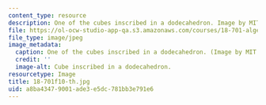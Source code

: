 ```yaml
---
content_type: resource
description: One of the cubes inscribed in a dodecahedron. Image by MIT OpenCourseWare.
file: https://ol-ocw-studio-app-qa.s3.amazonaws.com/courses/18-701-algebra-i-fall-2010/a8ba43479001ade3e5dc781bb3e791e6_18-701f10-th.jpg
file_type: image/jpeg
image_metadata:
  caption: One of the cubes inscribed in a dodecahedron. (Image by MIT OpenCourseWare.)
  credit: ''
  image-alt: Cube inscribed in a dodecahedron.
resourcetype: Image
title: 18-701f10-th.jpg
uid: a8ba4347-9001-ade3-e5dc-781bb3e791e6
---
```

